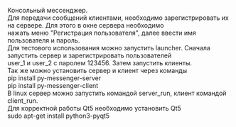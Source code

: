 ﻿Консольный мессенджер.\
Для передачи сообщений клиентами, необходимо зарегистрировать их на сервере. Для этого в  окне сервера необходимо\
нажать меню "Регистрация пользователя", далее ввести имя пользователя и пароль.\
Для тестового использования можно запустить launcher. Сначала запустить сервер и зарегистрировать пользователей\
user_1 и user_2 с паролем 123456. Затем запустить клиенты.\
Так же можно установить сервер и клиент через команды\
pip install py-messenger-server\
pip install py-messenger-client\
В linux сервер можно запустить командой server_run, клиент командой client_run.\
Для корректной работы Qt5 необходимо установить Qt5\
sudo apt-get install python3-pyqt5